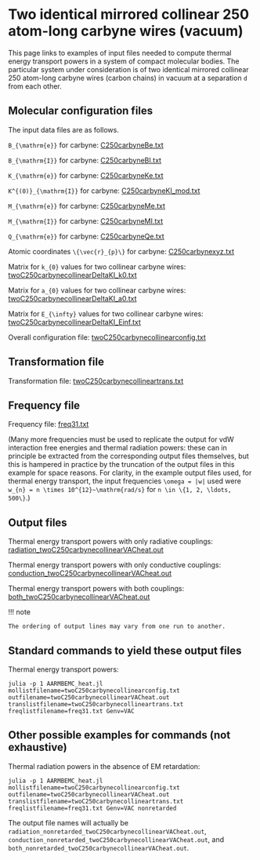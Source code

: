 # Two identical mirrored collinear 250 atom-long carbyne wires (vacuum)

This page links to examples of input files needed to compute thermal
energy transport powers in a system of compact molecular bodies. The
particular system under consideration is of two identical mirrored
collinear 250 atom-long carbyne wires (carbon chains) in vacuum at a
separation ``d`` from each other.

## Molecular configuration files

The input data files are as follows.

``B_{\mathrm{e}}`` for carbyne: [C250carbyneBe.txt](C250carbyneBe.txt)

``B_{\mathrm{I}}`` for carbyne: [C250carbyneBI.txt](C250carbyneBI.txt)

``K_{\mathrm{e}}`` for carbyne: [C250carbyneKe.txt](C250carbyneKe.txt)

``K^{(0)}_{\mathrm{I}}`` for carbyne: [C250carbyneKI_mod.txt](C250carbyneKI_mod.txt)

``M_{\mathrm{e}}`` for carbyne: [C250carbyneMe.txt](C250carbyneMe.txt)

``M_{\mathrm{I}}`` for carbyne: [C250carbyneMI.txt](C250carbyneMI.txt)

``Q_{\mathrm{e}}`` for carbyne: [C250carbyneQe.txt](C250carbyneQe.txt)

Atomic coordinates ``\{\vec{r}_{p}\}`` for carbyne: [C250carbynexyz.txt](C250carbynexyz.txt)

Matrix for ``k_{0}`` values for two collinear carbyne wires: [twoC250carbynecollinearDeltaKI_k0.txt](twoC250carbynecollinearDeltaKI_k0.txt)

Matrix for ``a_{0}`` values for two collinear carbyne wires: [twoC250carbynecollinearDeltaKI_a0.txt](twoC250carbynecollinearDeltaKI_a0.txt)

Matrix for ``E_{\infty}`` values for two collinear carbyne wires: [twoC250carbynecollinearDeltaKI_Einf.txt](twoC250carbynecollinearDeltaKI_Einf.txt)

Overall configuration file: [twoC250carbynecollinearconfig.txt](twoC250carbynecollinearconfig.txt)

## Transformation file

Transformation file: [twoC250carbynecollineartrans.txt](twoC250carbynecollineartrans.txt)

## Frequency file

Frequency file: [freq31.txt](freq31.txt)

(Many more frequencies must be used to replicate the output for vdW
interaction free energies and thermal radiation powers: these can in
principle be extracted from the corresponding output files themselves,
but this is hampered in practice by the truncation of the output files
in this example for space reasons. For clarity, in the example output
files used, for thermal energy transport, the input frequencies
``\omega = |w|`` used were ``w_{n} = n \times 10^{12}~\mathrm{rad/s}``
for ``n \in \{1, 2, \ldots, 500\}``.)

## Output files

Thermal energy transport powers with only radiative couplings: [radiation_twoC250carbynecollinearVACheat.out](radiation_twoC250carbynecollinearVACheat.out)

Thermal energy transport powers with only conductive couplings: [conduction_twoC250carbynecollinearVACheat.out](conduction_twoC250carbynecollinearVACheat.out)

Thermal energy transport powers with both couplings: [both_twoC250carbynecollinearVACheat.out](both_twoC250carbynecollinearVACheat.out)

!!! note

    The ordering of output lines may vary from one run to another.

## Standard commands to yield these output files

Thermal energy transport powers:
```
julia -p 1 AARMBEMC_heat.jl mollistfilename=twoC250carbynecollinearconfig.txt outfilename=twoC250carbynecollinearVACheat.out translistfilename=twoC250carbynecollineartrans.txt freqlistfilename=freq31.txt Genv=VAC
```

## Other possible examples for commands (not exhaustive)

Thermal radiation powers in the absence of EM retardation:
```
julia -p 1 AARMBEMC_heat.jl mollistfilename=twoC250carbynecollinearconfig.txt outfilename=twoC250carbynecollinearVACheat.out translistfilename=twoC250carbynecollineartrans.txt freqlistfilename=freq31.txt Genv=VAC nonretarded
```
The output file names will actually be
`radiation_nonretarded_twoC250carbynecollinearVACheat.out`,
`conduction_nonretarded_twoC250carbynecollinearVACheat.out`, and
`both_nonretarded_twoC250carbynecollinearVACheat.out`.
